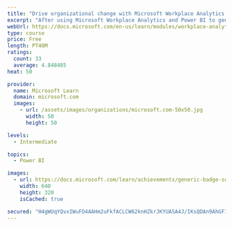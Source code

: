 ```yaml
---
title: "Drive organizational change with Microsoft Workplace Analytics and MyAnalytics"
excerpt: "After using Microsoft Workplace Analytics and Power BI to generate insights about your employees’ work behaviors, you’ll learn about the Microsoft 365 features that can be tools to implement and measure the changes you’ve identified. You’ll learn how to initiate common change practices and what tools and tactics are the most useful."
webUrl: https://docs.microsoft.com/en-us/learn/modules/workplace-analytics-ways-working-action/
type: course
price: Free
length: PT40M
ratings:
  count: 33
  average: 4.848485
heat: 50

provider:
  name: Microsoft Learn
  domain: microsoft.com
  images:
    - url: /assets/images/organizations/microsoft.com-50x50.jpg
      width: 50
      height: 50

levels:
  - Intermediate

topics:
  - Power BI

images:
  - url: https://docs.microsoft.com/learn/achievements/generic-badge-social.png
    width: 640
    height: 320
    isCached: true

secured: "H4gWUqYQvxIWuFO4AAHm2uFkfACLCW62knHZkrJKYUASA4J/IKsQDAn9AhGFIRCzuHblt9Jo7n7MwdeJNQVFvEN9Lzh0g81SH3qI7nVBmyulzbwZF1iiAqYtpoojf3MxzDgKo93u6FZ8AVwk3XRmtu6yPzDhM+Yg3cnJVy9Z42djXqwCOskyQcFaNZD1Gc2ITHWmY5nqLzTqYqQzr+goRfuvKxFcqYl1jBreOerygqwppns7cT2EW4N+cv7Pr0tWVnYcY2VGGqrUvP8Eq4dpcUWE3WFbzL1nvT7vfaJeU294CMKI+iS/cqiblsNJXug9Gis52rvMXW8SY1wP3j+I2EpKW0FEXeteC9vcsWaK9QsWVh5t1wqbBsATsfUV16wkuJ0lI9z2Rr5MM8Gd7BPjIDEII8HaHiCqv1pRXTgIcFo=;jcpA+/aj2Jyzfaa1zIIkMw=="
---
```


